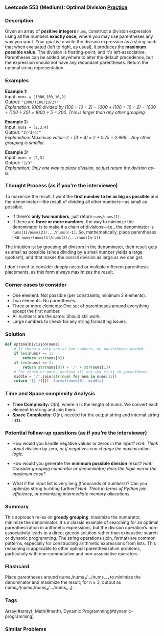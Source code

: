 ### Leetcode 553 (Medium): Optimal Division [Practice](https://leetcode.com/problems/optimal-division)

### Description  
Given an array of **positive integers** `nums`, construct a division expression using all the numbers **exactly once**, where you may use parentheses any way you want. Your goal is to write the division expression as a string such that when evaluated (left to right, as usual), it produces the **maximum possible value**. The division is floating-point, and it's left-associative. Parentheses can be added anywhere to alter the default precedence, but the expression should not have any redundant parentheses. Return the optimal string representation.

### Examples  

**Example 1:**  
Input: `nums = [1000,100,10,2]`  
Output: `"1000/(100/10/2)"`  
*Explanation: 1000 divided by (100 ÷ 10 ÷ 2) = 1000 ÷ (100 ÷ 10 ÷ 2) = 1000 ÷ (100 ÷ 20) = 1000 ÷ 5 = 200. This is larger than any other grouping.*

**Example 2:**  
Input: `nums = [2,3,4]`  
Output: `"2/(3/4)"`  
*Explanation: Maximum value: 2 ÷ (3 ÷ 4) = 2 ÷ 0.75 = 2.666... Any other grouping is smaller.*

**Example 3:**  
Input: `nums = [2,3]`  
Output: `"2/3"`  
*Explanation: Only one way to place division, so just return the division as-is.*

### Thought Process (as if you’re the interviewee)  
To maximize the result, I want the **first number to be as big as possible** and the denominator—the result of dividing all other numbers—as small as possible.

- If there's **only two numbers**, just return `nums/nums[1]`.
- If there are **three or more numbers**, the way to minimize the denominator is to make it a chain of divisions—i.e., the denominator is `nums[1]/nums[2]/.../nums[n-1]`. So, mathematically, place parentheses like: `nums/(nums[1]/nums[2]/.../nums[n-1])`.

The intuition is: by grouping all divisors in the denominator, their result gets as small as possible (since dividing by a small number yields a large quotient), and that makes the overall division as large as we can get.

I don't need to consider deeply nested or multiple different parenthesis placements, as this form always maximizes the result.

### Corner cases to consider  
- One element: Not possible (per constraints; minimum 2 elements).
- Two elements: No parentheses.
- Three or more elements: One set of parentheses around everything except the first number.
- All numbers are the same: Should still work.
- Large numbers to check for any string formatting issues.

### Solution

```python
def optimalDivision(nums):
    # If there's only one or two numbers, no parentheses needed.
    if len(nums) == 1:
        return str(nums[0])
    if len(nums) == 2:
        return str(nums[0]) + '/' + str(nums[1])
    # For three or more, enclose all but the first in parentheses
    middle = '/'.join(str(num) for num in nums[1:])
    return '{}'/({})'.format(nums[0], middle)
```

### Time and Space complexity Analysis  

- **Time Complexity:** O(n), where n is the length of nums. We convert each element to string and join them.
- **Space Complexity:** O(n), needed for the output string and internal string lists.

### Potential follow-up questions (as if you’re the interviewer)  

- How would you handle negative values or zeros in the input?
  *Hint: Think about division by zero, or if negatives can change the maximization logic.*

- How would you generate the **minimum possible division** result?
  *Hint: Consider grouping numerator or denominator; does the logic mirror the maximum case?*

- What if the input list is very long (thousands of numbers)? Can you optimize string building further?
  *Hint: Think in terms of Python join efficiency, or minimizing intermediate memory allocations.*

### Summary  
This approach relies on **greedy grouping**: maximize the numerator, minimize the denominator. It's a classic example of searching for an optimal parenthesization in arithmetic expressions, but the division operation’s non-associativity leads to a direct greedy solution rather than exhaustive search or dynamic programming. The string operations (join, format) are common patterns, especially for constructing arithmetic expressions from lists. This reasoning is applicable to other optimal parenthesization problems, particularly with non-commutative and non-associative operators.


### Flashcard
Place parentheses around nums₁/nums₂/…/numsₙ₋₁ to minimize the denominator and maximize the result; for n ≥ 3, output as nums₀/(nums₁/nums₂/…/numsₙ₋₁).

### Tags
Array(#array), Math(#math), Dynamic Programming(#dynamic-programming)

### Similar Problems
